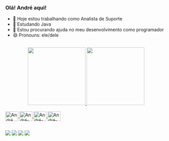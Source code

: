 ### Olá! André aqui!

- 🏢 Hoje estou trabalhando como Analista de Suporte
- 🏫 Estudando Java
- 🤔 Estou procurando ajuda no meu desenvolvimento como programador
- 😄 Pronouns: ele/dele

##

<div align="center">
  <a href="https://github.com/andregsistemas">
  <img height="180em" src="https://github-readme-stats.vercel.app/api?username=andregsistemas&show_icons=true&theme=dark&include_all_commits=true&count_private=true"/>
  <img height="180em" src="https://github-readme-stats.vercel.app/api/top-langs/?username=andregsistemas&layout=compact&langs_count=7&theme=dark"/>
</div>
  
  <div style="display: inline_block"><br>
  <img align="center" alt="André Java" height="30" width="40" src="https://cdn.jsdelivr.net/gh/devicons/devicon/icons/java/java-original.svg">
  <img align="center" alt="André-Ts" height="30" width="40" src="https://cdn.jsdelivr.net/gh/devicons/devicon/icons/microsoftsqlserver/microsoftsqlserver-plain.svg">
  <img align="center" alt="André-React" height="30" width="40" src="https://cdn.jsdelivr.net/gh/devicons/devicon/icons/postgresql/postgresql-original.svg">
  <img align="center" alt="André-HTML" height="30" width="40" src="https://cdn.jsdelivr.net/gh/devicons/devicon/icons/mysql/mysql-original.svg">
    
</div>

  ##
  
<div>
   
  <a href="https://instagram.com/andregoncalves702" target="_blank"><img src="https://img.shields.io/badge/-Instagram-%23E4405F?style=for-the-badge&logo=instagram&logoColor=white" target="_blank"></a>
 <a href="https://https://discord.gg/cZU3GzJu" target="_blank"><img src="https://img.shields.io/badge/Discord-7289DA?style=for-the-badge&logo=discord&logoColor=white" target="_blank"></a> 
  <a href = "mailto:dukeossuna@gamil.com"><img src="https://img.shields.io/badge/-Gmail-%23333?style=for-the-badge&logo=gmail&logoColor=white" target="_blank"></a>
  <a href="https://www.linkedin.com/in/andr%C3%A9-gon%C3%A7alves-55925ab4/" target="_blank"><img src="https://img.shields.io/badge/-LinkedIn-%230077B5?style=for-the-badge&logo=linkedin&logoColor=white" target="_blank"></a> 
  
</div>
  
